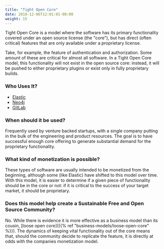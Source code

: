 ```yaml
---
title: "Tight Open Core"
date: 2018-12-06T12:01:01-08:00
weight: 15
---
```


Tight Open Core is a model where the software has its primary functionality covered under an open source license (the "core"), but has direct (often critical) features that are only available under a proprietary license. 

Take, for example, the feature of authentication and authorization. Some amount
of these are critical for almost all software. In a Tight Open Core model, this
functionality will not exist in the open source core: instead, it will be pushed to
either proprietary plugins or exist only in fully proprietary builds.

### Who Uses It?

* [Elastic](https://www.elastic.co)
* [Neo4j](https://www.neo4j.com)
* [GitLab](https://www.gitlab.com)

### When should it be used?

Frequently used by venture backed startups, with a single company putting in the
bulk of the engineering and product resources. The goal is to have successful enough
core offering to generate substantial demand for the proprietary functionality.

### What kind of monetization is possible?

These types of software are usually intended to be monetized from the beginning,
although some (like Elastic) have shifted to this model over time. With this
model, it is easier to determine if a given piece of functionality should be in
the core or not: if it is critical to the success of your target market, it should
be proprietary.

### Does this model help create a Sustainable Free and Open Source Community?

No. While there is evidence it is more effective as a business model than its
cousin, [loose open core]({{% ref "business-models/loose-open-core" %}}). The
dynamics of keeping vital functionality out of the core means that, should the
community decide to replicate the feature, it is directly at odds with the companies
monetization model.

